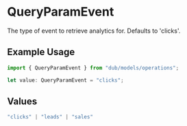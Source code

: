 # QueryParamEvent

The type of event to retrieve analytics for. Defaults to 'clicks'.

## Example Usage

```typescript
import { QueryParamEvent } from "dub/models/operations";

let value: QueryParamEvent = "clicks";
```

## Values

```typescript
"clicks" | "leads" | "sales"
```